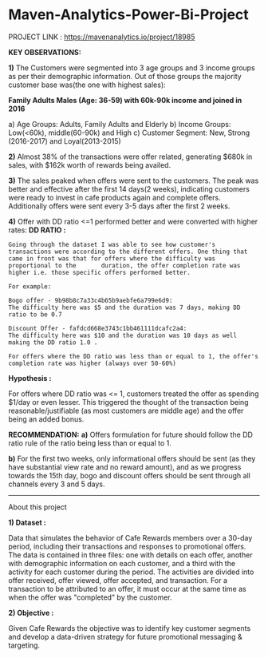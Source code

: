 # Maven-Analytics-Power-Bi-Project

PROJECT LINK : https://mavenanalytics.io/project/18985

**KEY OBSERVATIONS:**

**1)** The Customers were segmented into 3 age groups and 3 income groups as per their demographic information. Out of those groups the majority customer base was(the one with highest sales):

**Family Adults Males (Age: 36-59) with 60k-90k income and joined in 2016**

 a) Age Groups: Adults, Family Adults and Elderly
 b) Income Groups: Low(<60k), middle(60-90k) and High
 c) Customer Segment: New, Strong (2016-2017) and Loyal(2013-2015)

**2)** Almost 38% of the transactions were offer related, generating $680k in sales, with $162k worth of rewards being availed.

**3)** The sales peaked when offers were sent to the customers. The peak was better and effective after the first 14 days(2 weeks), indicating customers were ready to invest in cafe products again and complete offers. Additionally offers were sent every 3-5 days after the first 2 weeks.

**4)** Offer with DD ratio <=1 performed better and were converted with higher rates:
    **DD RATIO :**

    Going through the dataset I was able to see how customer's transactions were according to the different offers. One thing that came in front was that for offers where the difficulty was proportional to the       duration, the offer completion rate was higher i.e. those specific offers performed better.
    
    For example:
    
    Bogo offer - 9b98b8c7a33c4b65b9aebfe6a799e6d9:
    The difficulty here was $5 and the duration was 7 days, making DD ratio to be 0.7
    
    Discount Offer - fafdcd668e3743c1bb461111dcafc2a4:
    The difficulty here was $10 and the duration was 10 days as well making the DD ratio 1.0 .
    
    For offers where the DD ratio was less than or equal to 1, the offer's completion rate was higher (always over 50-60%)

**Hypothesis :**

For offers where DD ratio was <= 1, customers treated the offer as spending $1/day or even lesser. This triggered the thought of the transaction being reasonable/justifiable (as most customers are middle age) and the offer being an added bonus.

**RECOMMENDATION:**
**a)** Offers formulation for future should follow the DD ratio rule of the ratio being less than or equal to 1.

**b)**  For the first two weeks, only informational offers should be sent (as they have substantial view rate and no reward amount), and as we progress towards the 15th day, bogo and discount offers should be sent through all channels every 3 and 5 days.



--------------------------------------------------------------------------------------------------------------------------------------------------------------------------------------------------------------------


About this project

**1) Dataset :**

Data that simulates the behavior of Cafe Rewards members over a 30-day period, including their transactions and responses to promotional offers. The data is contained in three files: one with details on each offer, another with demographic information on each customer, and a third with the activity for each customer during the period. The activities are divided into offer received, offer viewed, offer accepted, and transaction. For a transaction to be attributed to an offer, it must occur at the same time as when the offer was "completed" by the customer.

**2) Objective :**

Given Cafe Rewards the objective was to identify key customer segments and develop a data-driven strategy for future promotional messaging & targeting.



